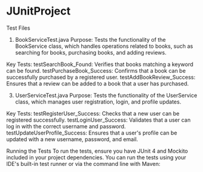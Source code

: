 # JUnitProject

Test Files

1. BookServiceTest.java
Purpose: Tests the functionality of the BookService class, which handles operations related to books, such as searching for books, purchasing books, and adding reviews.

Key Tests:
testSearchBook_Found: Verifies that books matching a keyword can be found.
testPurchaseBook_Success: Confirms that a book can be successfully purchased by a registered user.
testAddBookReview_Success: Ensures that a review can be added to a book that a user has purchased.

3. UserServiceTest.java
Purpose: Tests the functionality of the UserService class, which manages user registration, login, and profile updates.

Key Tests:
testRegisterUser_Success: Checks that a new user can be registered successfully.
testLoginUser_Success: Validates that a user can log in with the correct username and password.
testUpdateUserProfile_Success: Ensures that a user's profile can be updated with a new username, password, and email.

Running the Tests
To run the tests, ensure you have JUnit 4 and Mockito included in your project dependencies. You can run the tests using your IDE's built-in test runner or via the command line with Maven:

